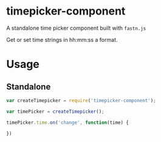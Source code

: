 # timepicker-component
A standalone time picker component built with `fastn.js`

Get or set time strings in hh:mm:ss a format.

# Usage

## Standalone
```javascript
var createTimepicker = require('timepicker-component');

var timePicker = createTimepicker();

timePicker.time.on('change', function(time) {

})

```
